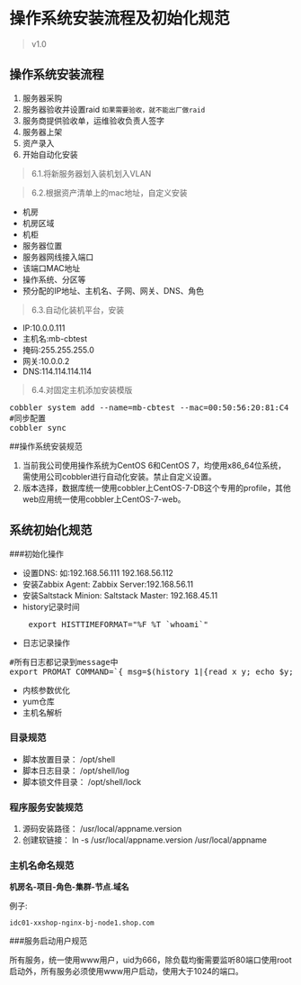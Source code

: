 # 操作系统安装流程及初始化规范

>    v1.0

## 操作系统安装流程
1. 服务器采购
2. 服务器验收并设置raid
    `如果需要验收，就不能出厂做raid`
3. 服务商提供验收单，运维验收负责人签字
4. 服务器上架
5. 资产录入
6. 开始自动化安装

> 6.1.将新服务器划入装机划入VLAN

> 6.2.根据资产清单上的mac地址，自定义安装
>
* 机房
* 机房区域
* 机柜
* 服务器位置
* 服务器网线接入端口
* 该端口MAC地址
* 操作系统、分区等
* 预分配的IP地址、主机名、子网、网关、DNS、角色

> 6.3.自动化装机平台，安装
* IP:10.0.0.111
* 主机名:mb-cbtest
* 掩码:255.255.255.0
* 网关:10.0.0.2
* DNS:114.114.114.114

> 6.4.对固定主机添加安装模版
<pre>
cobbler system add --name=mb-cbtest --mac=00:50:56:20:81:C4 --profile=CentOS-7.2-x86_64 --ip-address=10.0.0.111 --subnet=255.255.255.0 --getway=10.0.0.2 --interface=eth0 --static=1 --hostname=mb-cbtest --name-servers="114.114.114.114" --kicakstart=/var/lib/cobbler/kicakstarts/CentOS-7.2-x86_64.cfg
#同步配置
cobbler sync
</pre>

##操作系统安装规范

1. 当前我公司使用操作系统为CentOS 6和CentOS 7，均使用x86_64位系统，需使用公司cobbler进行自动化安装。禁止自定义设置。
2. 版本选择，数据库统一使用cobbler上CentOS-7-DB这个专用的profile，其他web应用统一使用cobbler上CentOS-7-web。

## 系统初始化规范

###初始化操作
* 设置DNS: 如:192.168.56.111 192.168.56.112
* 安装Zabbix Agent: Zabbix Server:192.168.56.11
* 安装Saltstack Minion: Saltstack Master: 192.168.45.11
* history记录时间
<pre>
    export HISTTIMEFORMAT="%F %T `whoami`"
</pre>
* 日志记录操作
<pre>
#所有日志都记录到message中
export PROMAT_COMMAND=`{ msg=$(history 1|{read x y; echo $y;});logger "[euid=$(whoami)]":$(who am i):[`pwd`]"msg";}`
</pre>
* 内核参数优化
* yum仓库
* 主机名解析

### 目录规范
* 脚本放置目录： /opt/shell
* 脚本日志目录： /opt/shell/log
* 脚本锁文件目录： /opt/shell/lock

### 程序服务安装规范
1. 源码安装路径： /usr/local/appname.version
2. 创建软链接： ln -s /usr/local/appname.version /usr/local/appname

### 主机名命名规范

  **机房名-项目-角色-集群-节点.域名**

例子:

    idc01-xxshop-nginx-bj-node1.shop.com

###服务启动用户规范

所有服务，统一使用www用户，uid为666，除负载均衡需要监听80端口使用root启动外，所有服务必须使用www用户启动，使用大于1024的端口。